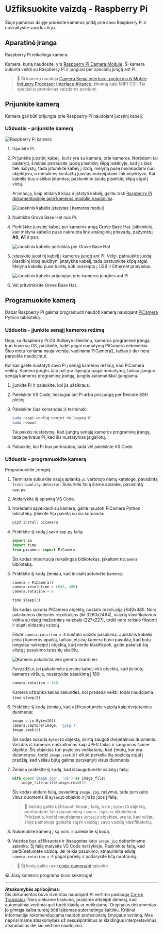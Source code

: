 <!--
CO_OP_TRANSLATOR_METADATA:
{
  "original_hash": "c677667095f6133eee418c7e53615d05",
  "translation_date": "2025-08-28T19:10:06+00:00",
  "source_file": "4-manufacturing/lessons/2-check-fruit-from-device/pi-camera.md",
  "language_code": "lt"
}
-->
# Užfiksuokite vaizdą - Raspberry Pi

Šioje pamokos dalyje pridėsite kameros jutiklį prie savo Raspberry Pi ir nuskaitysite vaizdus iš jo.

## Aparatinė įranga

Raspberry Pi reikalinga kamera.

Kamera, kurią naudosite, yra [Raspberry Pi Camera Module](https://www.raspberrypi.org/products/camera-module-v2/). Ši kamera sukurta veikti su Raspberry Pi ir jungiasi per specialų jungtį ant Pi.

> 💁 Ši kamera naudoja [Camera Serial Interface, protokolą iš Mobile Industry Processor Interface Alliance](https://wikipedia.org/wiki/Camera_Serial_Interface), žinomą kaip MIPI-CSI. Tai specialus protokolas vaizdams perduoti.

## Prijunkite kamerą

Kamera gali būti prijungta prie Raspberry Pi naudojant juostinį kabelį.

### Užduotis - prijunkite kamerą

![Raspberry Pi kamera](../../../../../translated_images/pi-camera-module.4278753c31bd6e757aa2b858be97d72049f71616278cefe4fb5abb485b40a078.lt.png)

1. Išjunkite Pi.

1. Prijunkite juostinį kabelį, kuris yra su kamera, prie kameros. Norėdami tai padaryti, švelniai patraukite juodą plastikinį klipą laikiklyje, kad jis šiek tiek išslystų, tada įstumkite kabelį į lizdą, mėlyną pusę nukreipdami nuo objektyvo, o metalines kontaktų juostas nukreipdami link objektyvo. Kai kabelis bus visiškai įstumtas, pastumkite juodą plastikinį klipą atgal į vietą.

    Animaciją, kaip atidaryti klipą ir įstatyti kabelį, galite rasti [Raspberry Pi dokumentacijoje apie kameros modulio naudojimą](https://projects.raspberrypi.org/en/projects/getting-started-with-picamera/2).

    ![Juostinis kabelis įstatytas į kameros modulį](../../../../../translated_images/pi-camera-ribbon-cable.0bf82acd251611c21ac616f082849413e2b322a261d0e4f8fec344248083b07e.lt.png)

1. Nuimkite Grove Base Hat nuo Pi.

1. Perkiškite juostinį kabelį per kameros angą Grove Base Hat. Įsitikinkite, kad mėlyna kabelio pusė nukreipta link analoginių prievadų, pažymėtų **A0**, **A1** ir pan.

    ![Juostinis kabelis perkištas per Grove Base Hat](../../../../../translated_images/grove-base-hat-ribbon-cable.501fed202fcf73b11b2b68f6d246189f7d15d3e4423c572ddee79d77b4632b47.lt.png)

1. Įstatykite juostinį kabelį į kameros jungtį ant Pi. Vėlgi, patraukite juodą plastikinį klipą aukštyn, įstatykite kabelį, tada pastumkite klipą atgal. Mėlyna kabelio pusė turėtų būti nukreipta į USB ir Ethernet prievadus.

    ![Juostinis kabelis prijungtas prie kameros jungties ant Pi](../../../../../translated_images/pi-camera-socket-ribbon-cable.a18309920b11800911082ed7aa6fb28e6d9be3a022e4079ff990016cae3fca10.lt.png)

1. Vėl pritvirtinkite Grove Base Hat.

## Programuokite kamerą

Dabar Raspberry Pi galima programuoti naudoti kamerą naudojant [PiCamera](https://pypi.org/project/picamera/) Python biblioteką.

### Užduotis - įjunkite senąjį kameros režimą

Deja, su Raspberry Pi OS Bullseye išleidimu, kameros programinė įranga, kuri buvo su OS, pasikeitė, todėl pagal numatymą PiCamera nebeveikia. Šiuo metu kuriama nauja versija, vadinama PiCamera2, tačiau ji dar nėra paruošta naudojimui.

Kol kas galite nustatyti savo Pi į senąjį kameros režimą, kad PiCamera veiktų. Kamero jungtis taip pat yra išjungta pagal numatymą, tačiau įjungus senąją kameros programinę įrangą, jungtis automatiškai įjungiama.

1. Įjunkite Pi ir palaukite, kol jis užsikraus.

1. Paleiskite VS Code, tiesiogiai ant Pi arba prisijungę per Remote SSH plėtinį.

1. Paleiskite šias komandas iš terminalo:

    ```sh
    sudo raspi-config nonint do_legacy 0
    sudo reboot
    ```

    Tai pakeis nustatymą, kad įjungtų senąją kameros programinę įrangą, tada perkraus Pi, kad šis nustatymas įsigaliotų.

1. Palaukite, kol Pi bus perkrautas, tada vėl paleiskite VS Code.

### Užduotis - programuokite kamerą

Programuokite įrenginį.

1. Terminale sukurkite naują aplanką `pi` vartotojo namų kataloge, pavadintą `fruit-quality-detector`. Sukurkite failą šiame aplanke, pavadintą `app.py`.

1. Atidarykite šį aplanką VS Code.

1. Norėdami sąveikauti su kamera, galite naudoti PiCamera Python biblioteką. Įdiekite Pip paketą su šia komanda:

    ```sh
    pip3 install picamera
    ```

1. Pridėkite šį kodą į savo `app.py` failą:

    ```python
    import io
    import time
    from picamera import PiCamera
    ```

    Šis kodas importuoja reikalingas bibliotekas, įskaitant `PiCamera` biblioteką.

1. Pridėkite šį kodą žemiau, kad inicializuotumėte kamerą:

    ```python
    camera = PiCamera()
    camera.resolution = (640, 480)
    camera.rotation = 0
    
    time.sleep(2)
    ```

    Šis kodas sukuria PiCamera objektą, nustato rezoliuciją į 640x480. Nors palaikomos didesnės rezoliucijos (iki 3280x2464), vaizdų klasifikatorius veikia su daug mažesniais vaizdais (227x227), todėl nėra reikalo fiksuoti ir siųsti didesnių vaizdų.

    Eilutė `camera.rotation = 0` nustato vaizdo pasukimą. Juostinis kabelis įeina į kameros apačią, tačiau jei jūsų kamera buvo pasukta, kad būtų lengviau nukreipti į objektą, kurį norite klasifikuoti, galite pakeisti šią eilutę į pasukimo laipsnių skaičių.

    ![Kamera pakabinta virš gėrimo skardinės](../../../../../translated_images/pi-camera-upside-down.5376961ba31459883362124152ad6b823d5ac5fc14e85f317e22903bd681c2b6.lt.png)

    Pavyzdžiui, jei pakabinsite juostinį kabelį virš objekto, kad jis būtų kameros viršuje, nustatykite pasukimą į 180:

    ```python
    camera.rotation = 180
    ```

    Kamera užtrunka kelias sekundes, kol pradeda veikti, todėl naudojama `time.sleep(2)`.

1. Pridėkite šį kodą žemiau, kad užfiksuotumėte vaizdą kaip dvejetainius duomenis:

    ```python
    image = io.BytesIO()
    camera.capture(image, 'jpeg')
    image.seek(0)
    ```

    Šis kodas sukuria `BytesIO` objektą, skirtą saugoti dvejetainius duomenis. Vaizdas iš kameros nuskaitomas kaip JPEG failas ir saugomas šiame objekte. Šis objektas turi pozicijos indikatorių, kad žinotų, kur yra duomenyse, todėl `image.seek(0)` eilutė perkelia šią poziciją atgal į pradžią, kad vėliau būtų galima perskaityti visus duomenis.

1. Žemiau pridėkite šį kodą, kad išsaugotumėte vaizdą į failą:

    ```python
    with open('image.jpg', 'wb') as image_file:
        image_file.write(image.read())
    ```

    Šis kodas atidaro failą, pavadintą `image.jpg`, rašymui, tada perskaito visus duomenis iš `BytesIO` objekto ir įrašo juos į failą.

    > 💁 Vaizdą galite užfiksuoti tiesiai į failą, o ne į `BytesIO` objektą, perduodami failo pavadinimą `camera.capture` iškvietimui. Priežastis, kodėl naudojamas `BytesIO` objektas, yra ta, kad vėliau šioje pamokoje galėsite siųsti vaizdą į savo vaizdų klasifikatorių.

1. Nukreipkite kamerą į ką nors ir paleiskite šį kodą.

1. Vaizdas bus užfiksuotas ir išsaugotas kaip `image.jpg` dabartiniame aplanke. Šį failą matysite VS Code naršyklėje. Pasirinkite failą, kad peržiūrėtumėte vaizdą. Jei reikia pasukimo, atnaujinkite eilutę `camera.rotation = 0` pagal poreikį ir padarykite kitą nuotrauką.

> 💁 Šį kodą galite rasti [code-camera/pi](../../../../../4-manufacturing/lessons/2-check-fruit-from-device/code-camera/pi) aplanke.

😀 Jūsų kameros programa buvo sėkminga!

---

**Atsakomybės apribojimas**:  
Šis dokumentas buvo išverstas naudojant AI vertimo paslaugą [Co-op Translator](https://github.com/Azure/co-op-translator). Nors siekiame tikslumo, prašome atkreipti dėmesį, kad automatiniai vertimai gali turėti klaidų ar netikslumų. Originalus dokumentas jo gimtąja kalba turėtų būti laikomas autoritetingu šaltiniu. Kritinei informacijai rekomenduojama naudoti profesionalų žmogaus vertimą. Mes neprisiimame atsakomybės už nesusipratimus ar klaidingus interpretavimus, atsiradusius dėl šio vertimo naudojimo.